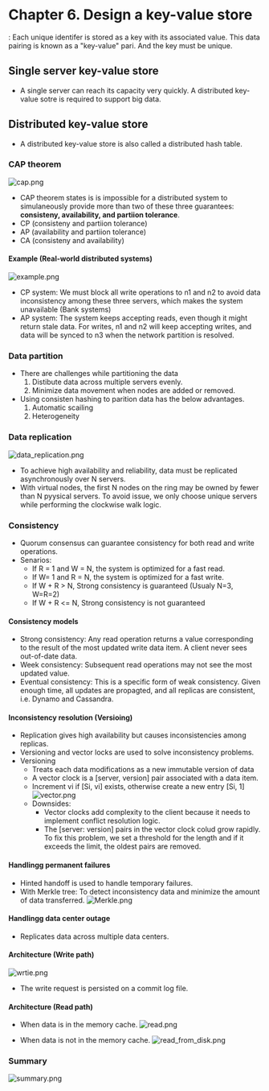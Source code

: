 # Chapter 6. Design a key-value store
: Each unique identifer is stored as a key with its associated value. This data pairing is known as a "key-value" pari. And the key must be unique.

## Single server key-value store
- A single server can reach its capacity very quickly. A distributed key-value sotre is required to support big data.

## Distributed key-value store
- A distributed key-value store is also called a distributed hash table.

### CAP theorem
![cap.png](donggu/cap.png)
- CAP theorem states is is impossible for a distributed system to simulaneously provide more than two of these three guarantees: **consisteny, availability, and partiion tolerance**.
- CP (consisteny and partiion tolerance)
- AP (availability and partiion tolerance)
- CA (consisteny and availability)

#### Example (Real-world distributed systems)
![example.png](donggu/example.png)
- CP system: We must block all write operations to n1 and n2 to avoid data inconsistency among these three servers, which makes the system unavailable (Bank systems)
- AP system: The system keeps accepting reads, even though it might return stale data. For writes, n1 and n2 will keep accepting writes, and data will be synced to n3 when the network partition is resolved.

### Data partition
- There are challenges while partitioning the data
    1. Distibute data across multiple servers evenly.
    2. Minimize data movement when nodes are added or removed.
- Using consisten hashing to parition data has the below advantages.
    1. Automatic scailing
    2. Heterogeneity

### Data replication
![data_replication.png](donggu/data_replication.png)
- To achieve high availability and reliability, data must be replicated asynchronously over N servers.
- With virtual nodes, the first N nodes on the ring may be owned by fewer than N pyysical servers. To avoid issue, we only choose unique servers while performing the clockwise walk logic.

### Consistency
- Quorum consensus can guarantee consistency for both read and write operations.
- Senarios:
    - If R = 1 and W = N, the system is optimized for a fast read.
    - If W= 1 and R = N, the system is optimized for a fast write.
    - If W + R > N, Strong consistency is guaranteed (Usualy N=3, W=R=2)
    - If W + R <= N, Strong consistency is not guaranteed

#### Consistency models
- Strong consistency: Any read operation returns a value corresponding to the result of the most updated write data item. A client never sees out-of-date data.
- Week consistency: Subsequent read operations may not see the most updated value.
- Eventual consistency: This is a specific form of weak consistency. Given enough time, all updates are propagted, and all replicas are consistent, i.e. Dynamo and Cassandra.

#### Inconsistency resolution (Versioing)
- Replication gives high availability but causes inconsistencies among replicas.
- Versioning and vector locks are used to solve inconsistency problems.
- Versioning
    - Treats each data modifications as a new immutable version of data
    - A vector clock is a [server, version] pair associated with a data item.
    - Increment vi if [Si, vi] exists, otherwise create a new entry [Si, 1]
    ![vector.png](donggu/vector.png)
    - Downsides:
        - Vector clocks add complexity to the client because it needs to implement conflict resolution logic.
        - The [server: version] pairs in the vector clock colud grow rapidly. To fix this problem, we set a threshold for the length and if it exceeds the limit, the oldest pairs are removed.

#### Handlingg permanent failures
- Hinted handoff is used to handle temporary failures.
- With Merkle tree: To detect inconsistency data and minimize the amount of data transferred.
![Merkle.png](donggu/Merkle.png)

#### Handlingg data center outage
- Replicates data across multiple data centers.

#### Architecture (Write path)
![wrtie.png](donggu/wrtie.png)
- The write request is persisted on a commit log file.

#### Architecture (Read path)
- When data is in the memory cache.
![read.png](donggu/read.png)

- When data is not in the memory cache.
![read_from_disk.png](donggu/read_from_disk.png)

### Summary
![summary.png](donggu/summary.png)


